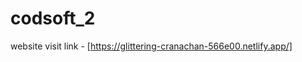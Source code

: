# codsoft_2                                                                                                                                                                                                              
website visit link - [https://glittering-cranachan-566e00.netlify.app/]
